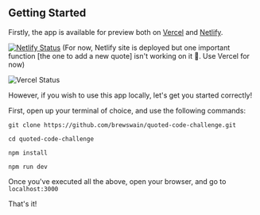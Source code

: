 ## Getting Started

Firstly, the app is available for preview both on [Vercel](https://quoted-code-challenge-d4dx-hbylt7g9e-brewswain.vercel.app/) and [Netlify](https://frolicking-mousse-0cdc97.netlify.app/).

[![Netlify Status](https://api.netlify.com/api/v1/badges/140d1a64-9a45-4240-b20f-7c0a0d4a1dbc/deploy-status)](https://app.netlify.com/sites/frolicking-mousse-0cdc97/deploys) (For now, Netlify site is deployed but one important function [the one to add a new quote] isn't working on it 🤔. Use Vercel for now)

![Vercel Status](https://vercelbadge.vercel.app/api/brewswain/quoted-code-challenge)




However, if you wish to use this app locally, let's get you started correctly!

First, open up your terminal of choice, and use the following commands:

```
git clone https://github.com/brewswain/quoted-code-challenge.git

cd quoted-code-challenge

npm install

npm run dev
```
Once you've executed all the above, open your browser, and go to `localhost:3000`

That's it!

